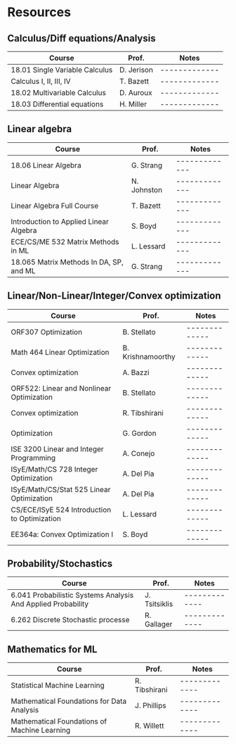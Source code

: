 # Resources

## Calculus/Diff equations/Analysis


| Course                                  | Prof.          |  Notes |
| -------------                           | -------------  |------------- |
| 18.01 Single Variable Calculus          | D. Jerison               |------------- |
| Calculus I, II, III, IV                 | T. Bazett               | ------------- |
| 18.02 Multivariable Calculus	          | D. Auroux               | ------------- |
| 18.03 Differential equations	          | H. Miller               | ------------- |


## Linear algebra

| Course                                  | Prof.          |  Notes |
| -------------                           | -------------  |------------- |
| 18.06 Linear Algebra	                  | G. Strang               |------------- |
| Linear Algebra		                      | N. Johnston               | ------------- |
| Linear Algebra Full Course		          | T. Bazett               | ------------- |
| Introduction to Applied Linear Algebra	| S. Boyd               | ------------- |
| ECE/CS/ME 532 Matrix Methods in ML			| L. Lessard                | ------------- |
| 18.065 Matrix Methods In DA, SP, and ML	| G. Strang               | ------------- |



## Linear/Non-Linear/Integer/Convex optimization



| Course                                      | Prof.            |  Notes |
| -------------                               | -------------    |------------- |
| ORF307 Optimization	                        | B. Stellato      |------------- |
| Math 464 Linear Optimization	              | B. Krishnamoorthy| ------------- |
| Convex optimization		                      | A. Bazzi         | ------------- |
| ORF522: Linear and Nonlinear Optimization	  | B. Stellato      | ------------- |
| Convex optimization		                      | R. Tibshirani    | ------------- |
| Optimization		                            | G. Gordon        | ------------- |
| ISE 3200 Linear and Integer Programming	    | A. Conejo        | ------------- |
| ISyE/Math/CS 728 Integer Optimization	      | A. Del Pia       | ------------- |
| ISyE/Math/CS/Stat 525 Linear Optimization		| A. Del Pia       | ------------- |
| CS/ECE/ISyE 524 Introduction to Optimization| L. Lessard       | ------------- |
| EE364a: Convex Optimization I	              | S. Boyd          | ------------- |



## Probability/Stochastics


| Course                                                      | Prof.          |  Notes |
| -------------                                               | -------------  |------------- |
| 6.041 Probabilistic Systems Analysis And Applied Probability| J. Tsitsiklis               |------------- |
| 6.262 Discrete Stochastic processe	                        | R. Gallager               | ------------- |



## Mathematics for ML


| Course                                      | Prof.          |  Notes |
| -------------                               | -------------  |------------- |
| Statistical Machine Learning	              | R. Tibshirani             |------------- |
| Mathematical Foundations for Data Analysis  | J. Phillips               | ------------- |
| Mathematical Foundations of Machine Learning| R. Willett              | ------------- |

